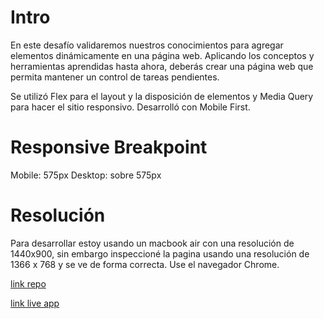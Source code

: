 # Intro

En este desafío validaremos nuestros conocimientos para agregar elementos dinámicamente en una página web. Aplicando los conceptos y herramientas aprendidas hasta ahora, deberás crear una página
web que permita mantener un control de tareas pendientes. 


Se utilizó Flex para el layout y la disposición de elementos y Media Query para hacer el sitio responsivo. Desarrolló con Mobile First.

# Responsive Breakpoint

Mobile: 575px
Desktop: sobre 575px

# Resolución

Para desarrollar estoy usando un macbook air con una resolución de 1440x900, sin embargo inspeccioné la pagina usando una resolución de 1366 x 768 y se ve de forma correcta. Use el navegador Chrome.



[link repo](https://github.com/fisaavedrae/desafio-todo)

[link live app](https://desafio-todo.vercel.app/)

